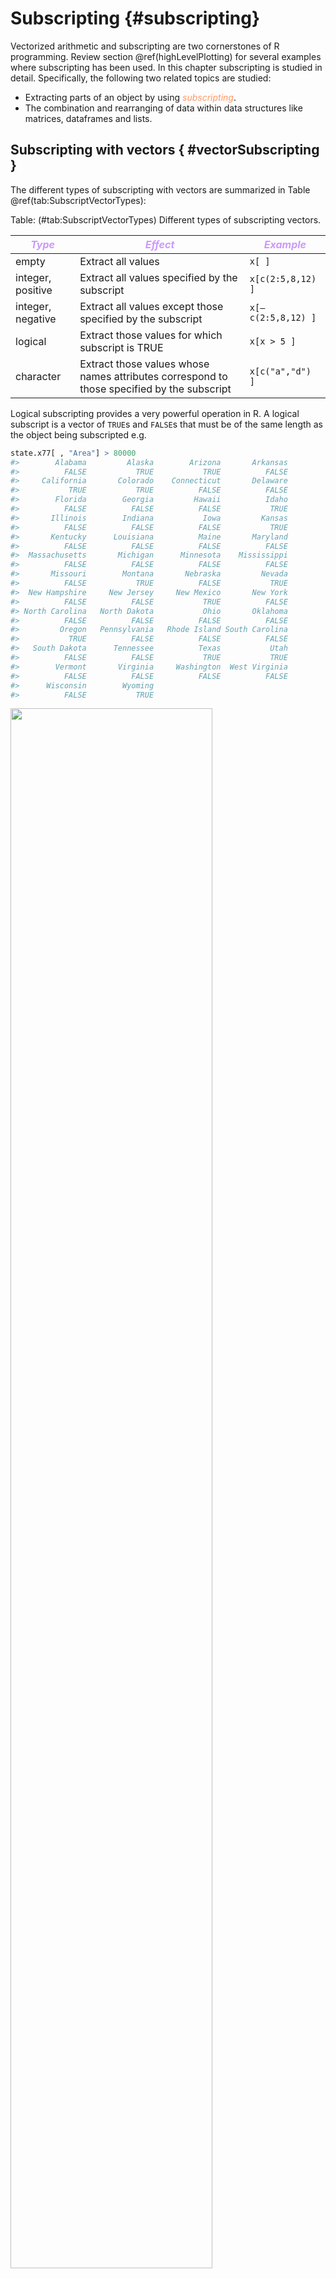 # Subscripting {#subscripting}

Vectorized arithmetic and subscripting are two cornerstones of R programming. Review section \@ref(highLevelPlotting) for several examples where subscripting has been used. In this chapter subscripting is studied in detail. Specifically, the following two related topics are studied:

*	Extracting parts of an object by using *<span style="color:#FF9966">subscripting</span>*.
* The combination and rearranging of data within data structures like matrices, dataframes and lists.

## Subscripting with vectors { #vectorSubscripting }

The different types of subscripting with vectors are summarized in Table \@ref(tab:SubscriptVectorTypes):

Table: (\#tab:SubscriptVectorTypes) Different types of subscripting vectors.

| *<span style="color:#CC99FF">Type</span>* | *<span style="color:#CC99FF">Effect</span>* | *<span style="color:#CC99FF">Example</span>* | 
| ------ | -------------------- | ----------- | 
| empty              |	Extract all values  | `x[ ]` | 
| integer, positive  |	Extract all values specified by the subscript | `x[c(2:5,8,12) ]` | 
| integer, negative  |	Extract all values except those specified by the subscript | `x[–c(2:5,8,12) ]` | 
| logical            |	Extract those values for which subscript is TRUE | `x[x > 5 ]` | 
| character          |	Extract those values whose names attributes correspond to those specified by the subscript  | `x[c("a","d") ]` | 

Logical subscripting provides a very powerful operation in R. A logical subscript is a vector of `TRUE`s and `FALSE`s that must be of the same length as the object being subscripted e.g.


``` r
state.x77[ , "Area"] > 80000  
#>        Alabama         Alaska        Arizona       Arkansas 
#>          FALSE           TRUE           TRUE          FALSE 
#>     California       Colorado    Connecticut       Delaware 
#>           TRUE           TRUE          FALSE          FALSE 
#>        Florida        Georgia         Hawaii          Idaho 
#>          FALSE          FALSE          FALSE           TRUE 
#>       Illinois        Indiana           Iowa         Kansas 
#>          FALSE          FALSE          FALSE           TRUE 
#>       Kentucky      Louisiana          Maine       Maryland 
#>          FALSE          FALSE          FALSE          FALSE 
#>  Massachusetts       Michigan      Minnesota    Mississippi 
#>          FALSE          FALSE          FALSE          FALSE 
#>       Missouri        Montana       Nebraska         Nevada 
#>          FALSE           TRUE          FALSE           TRUE 
#>  New Hampshire     New Jersey     New Mexico       New York 
#>          FALSE          FALSE           TRUE          FALSE 
#> North Carolina   North Dakota           Ohio       Oklahoma 
#>          FALSE          FALSE          FALSE          FALSE 
#>         Oregon   Pennsylvania   Rhode Island South Carolina 
#>           TRUE          FALSE          FALSE          FALSE 
#>   South Dakota      Tennessee          Texas           Utah 
#>          FALSE          FALSE           TRUE           TRUE 
#>        Vermont       Virginia     Washington  West Virginia 
#>          FALSE          FALSE          FALSE          FALSE 
#>      Wisconsin        Wyoming 
#>          FALSE           TRUE
```

<img src="pics/matrixSubscripting.jpg" width="80%" />


``` r
x <- c(10, 15, 12, NA, 18, 20)
is.na (x)
#> [1] FALSE FALSE FALSE  TRUE FALSE FALSE
x[is.na (x)]
#> [1] NA
x[!is.na (x)]
#> [1] 10 15 12 18 20
mean (x)
#> [1] NA
mean (x[!is.na (x)])
#> [1] 15
mean (na.omit (x))
#> [1] 15
```

Logical subscripting allows finding the indices of those elements in a vector that meet a certain condition e.g.


``` r
(1:length (rownames (state.x77)))[state.x77[ ,"Income"] > 5000]
#> [1]  2  5  7 13 20 28 30 34
```

and to find the corresponding names of the states


``` r
rownames(state.x77)[
  (1:length (rownames(state.x77)))[state.x77[ ,"Income"] > 5000]]
#> [1] "Alaska"       "California"   "Connecticut" 
#> [4] "Illinois"     "Maryland"     "Nevada"      
#> [7] "New Jersey"   "North Dakota"
```

In addition to extracting elements, the above subscripting operations can also be used to modify selected elements of a vector e.g. changing NA-values to zero:


``` r
x
#> [1] 10 15 12 NA 18 20
x[is.na (x)] <- 0
x
#> [1] 10 15 12  0 18 20
```

When the right-hand side of the assignment above is a scalar value, each of the selected values will be changed to the specified scalar value; if the right-hand side is a vector, the selecting values will be changed in order, *<span style="color:#FF9966">recycling</span>* the values if more values were selected on the left-hand side than were available on the right-hand side.

##	Subscripting with matrices

Element and submatrix extraction of matrices are discussed below.

(a)	Revise the use of `matrix()`, `names()`, `dim()` and `dimnames()`.

(b)	A matrix in R is an *<span style="color:#FF9966">array</span>* with two indices. Arrays of order two and higher can be constructed with the function `dim()` or `array()`.

<div style="margin-left: 25px; margin-right: 20px;">
Let, for example, $\mathbf{a}$ be a vector consisting of $150$ elements. The instruction 
</div>


``` r
dim(a) <- c(3, 5, 10) 
```

<div style="margin-left: 25px; margin-right: 20px;">
or the instruction
</div>


``` r
a <- array (a, dim = c(3, 5, 10)) 
```

<div style="margin-left: 25px; margin-right: 20px;">
constructs a $3 \times 5 \times 10$ array.
</div>

* Matrices can therefore be formed as above, but the function `matrix()` is usually easier to use.
* The elements of a $p$-dimensional array can also be extracted using the one-index or two-index method as described below.

(c) The subscripting methods described in section \@ref(vectorSubscripting) can also be applied to both the first or second dimension of a matrix where the first dimension refers to the rows and the second dimension to the columns of the matrix.

(d) Note that the elements of a matrix can be referred to by the two-index method above or by a one index method. When the one index method is used it is assumed that the matrix has first been strung out *<span style="color:#FF9966">column</span>*-wise into a vector.


``` r
testmat.a <- matrix (c (17, 40, 20, 34, 21, 12, 14, 57, 
                        78, 37, 29, 64), nrow = 4)
testmat.a
#>      [,1] [,2] [,3]
#> [1,]   17   21   78
#> [2,]   40   12   37
#> [3,]   20   14   29
#> [4,]   34   57   64
testmat.b <- matrix (c (17, 40, 20, 34, 21, 12, 14, 57, 
                        78, 37, 29, 64), nrow = 4, byrow = TRUE)
testmat.b
#>      [,1] [,2] [,3]
#> [1,]   17   40   20
#> [2,]   34   21   12
#> [3,]   14   57   78
#> [4,]   37   29   64
```

<div style="margin-left: 25px; margin-right: 20px;">
Comment on the difference between `testmat.a` and `testmat.b`.
</div>


``` r
testmat.a[2,3]   # Two index matrix reference
#> [1] 37
testmat.a[10] 	# One index matrix reference
#> [1] 37
```

(e) Write a function to convert a one-index to a two-index matrix reference. Give an example of the usage of your function.

(f)	Write a function to convert a two-index to a one-index matrix reference. Give an example of the usage of your function.

(g)	Consider the following example to form submatrices:


``` r
testmat <- matrix(1:50, nrow = 10, byrow = TRUE)
testmat[1:2, c (3, 5)]
#>      [,1] [,2]
#> [1,]    3    5
#> [2,]    8   10
testmat[1:2, 3]
#> [1] 3 8
testmat[1:2, 3, drop=FALSE]
#>      [,1]
#> [1,]    3
#> [2,]    8
```

(h) Notice the difference between `testmat [1:2, 3]` and `testmat [1:2, 3, drop = FALSE]`. The first command results in the output to be given in the form of a vector while the optional `drop = FALSE` in the second command retains the matrix structure of the output. This distinction can have serious consequences when a procedure expects a matrix argument and not a vector.

(i)	Notice also that the output of both `testmat[1:2,3]` and `testmat[3, 1:2]` has a similar form: R makes no distinction between column vectors and row vectors; all one-dimensional collections of numbers are treated identically.

(j)	Apart from using vectors as subscripts to a matrix, a matrix can also be used as a subscript to a matrix. There are two cases:

    (A) a numeric subscripting matrix and
    (B) a logical subscripting matrix. 
    
#### Case A {-}

Here the subscripting numeric matrix must have exactly two columns: the first provide row indices and the second column indices.

(i)	If used on the right-hand side of an expression the result of a *case A* subscripting is a vector containing the values specified by the subscripting matrix. 

(ii) If used on the left-hand side of an assignment a numeric matrix first selects those elements specified by its row and column indices; then these values are replaced one by one with the objects specified by the right-hand side of the assignment. 

Here is an example of *case A* subscripting with the subscript matrix on the right-hand side of the assignment:


``` r
xmat <- matrix (1:25, nrow = 5)
xmat
#>      [,1] [,2] [,3] [,4] [,5]
#> [1,]    1    6   11   16   21
#> [2,]    2    7   12   17   22
#> [3,]    3    8   13   18   23
#> [4,]    4    9   14   19   24
#> [5,]    5   10   15   20   25
superdiag.index <- matrix (c (1:4, 2:5), ncol = 2, byrow = FALSE)
superdiag.values <- xmat[superdiag.index]
superdiag.values
#> [1]  6 12 18 24
```

*Case A* subscripting with the numeric subscript matrix on the left-hand side of the assignment:


``` r
subscript.mat <- matrix (c(1:3, 1:3, rep(1,3), rep(2,3)), ncol=2)
subscript.mat
#>      [,1] [,2]
#> [1,]    1    1
#> [2,]    2    1
#> [3,]    3    1
#> [4,]    1    2
#> [5,]    2    2
#> [6,]    3    2
xx <- matrix(NA, nrow=3,ncol=2)
xx 
#>      [,1] [,2]
#> [1,]   NA   NA
#> [2,]   NA   NA
#> [3,]   NA   NA
xx[subscript.mat] <- c(10,12,14,100,120,140)
xx
#>      [,1] [,2]
#> [1,]   10  100
#> [2,]   12  120
#> [3,]   14  140
```

#### Case B {-}

The logical subscripting matrix must be in size exactly similar to that matrix it is subscripting and will select those values corresponding to a `TRUE` in the subscripting matrix.

*Case B* with logical subscripting matrix at right-hand side of assignment:


``` r
testmat
#>       [,1] [,2] [,3] [,4] [,5]
#>  [1,]    1    2    3    4    5
#>  [2,]    6    7    8    9   10
#>  [3,]   11   12   13   14   15
#>  [4,]   16   17   18   19   20
#>  [5,]   21   22   23   24   25
#>  [6,]   26   27   28   29   30
#>  [7,]   31   32   33   34   35
#>  [8,]   36   37   38   39   40
#>  [9,]   41   42   43   44   45
#> [10,]   46   47   48   49   50
aa <- testmat[testmat < 12]
aa
#>  [1]  1  6 11  2  7  3  8  4  9  5 10
```

Note that the selected elements are placed column-wise in a vector.

*Case B* with logical subscripting matrix at left-hand side of assignment:


``` r
testmat[testmat < 12] <- 12
testmat
#>       [,1] [,2] [,3] [,4] [,5]
#>  [1,]   12   12   12   12   12
#>  [2,]   12   12   12   12   12
#>  [3,]   12   12   13   14   15
#>  [4,]   16   17   18   19   20
#>  [5,]   21   22   23   24   25
#>  [6,]   26   27   28   29   30
#>  [7,]   31   32   33   34   35
#>  [8,]   36   37   38   39   40
#>  [9,]   41   42   43   44   45
#> [10,]   46   47   48   49   50
```

In order to restrict assignment to a subset of a matrix two sets of subscripts are needed. See example below:


``` r
testmat <- matrix(1:50, nrow=10, byrow=TRUE)
testmat[, c(1,3)][testmat[,c(1,3)] <12] <- 12
testmat
#>       [,1] [,2] [,3] [,4] [,5]
#>  [1,]   12    2   12    4    5
#>  [2,]   12    7   12    9   10
#>  [3,]   12   12   13   14   15
#>  [4,]   16   17   18   19   20
#>  [5,]   21   22   23   24   25
#>  [6,]   26   27   28   29   30
#>  [7,]   31   32   33   34   35
#>  [8,]   36   37   38   39   40
#>  [9,]   41   42   43   44   45
#> [10,]   46   47   48   49   50
```

Study the use of functions `row()` and `col()` in constructing logical matrices.

## Extracting elements of lists

(a)	Note the use of `list()` to collect objects into a list while elements are extracted with `$`

*	the function `names()`,

*	the single square brackets `[ ]` and

*	the double square brackets `[[ ]]`.

(b)	Study the following example carefully:


``` r
my.list <- list(el1 = 1:5, 
                el2 = c("a", "b", "c"), 
                el3 = matrix(1:16, ncol = 4), 
                el4 = c(12, 17, 23, 9))
my.list
#> $el1
#> [1] 1 2 3 4 5
#> 
#> $el2
#> [1] "a" "b" "c"
#> 
#> $el3
#>      [,1] [,2] [,3] [,4]
#> [1,]    1    5    9   13
#> [2,]    2    6   10   14
#> [3,]    3    7   11   15
#> [4,]    4    8   12   16
#> 
#> $el4
#> [1] 12 17 23  9
my.list$el2
#> [1] "a" "b" "c"
mode (my.list$el2)
#> [1] "character"
my.list[el2]
#> Error: object 'el2' not found
my.list["el2"]
#> $el2
#> [1] "a" "b" "c"
mode (my.list["el2"])
#> [1] "list"
my.list[["el2"]]
#> [1] "a" "b" "c"
mode (my.list[["el2"]])
#> [1] "character"
```

<div style="margin-left: 25px; margin-right: 20px;">
Note: The above example shows that using the single pair of square brackets for subscripting a list always result in a list object to be returned. This is often the cause of an error message. See the example below.
</div>


``` r
my.list[1]
#> $el1
#> [1] 1 2 3 4 5
mode (my.list[1])
#> [1] "list"
my.list[[1]]
#> [1] 1 2 3 4 5
mode (my.list[[1]])
#> [1] "numeric"
my.list[3][2,4]
#> Error in my.list[3][2, 4]: incorrect number of dimensions
my.list[[3]][2,4]
#> [1] 14
my.list$el3[2,4]
#> [1] 14
mean (my.list[4])
#> Warning in mean.default(my.list[4]): argument is not
#> numeric or logical: returning NA
#> [1] NA
mean (my.list[[4]])
#> [1] 15.25
mean (my.list$el4)
#> [1] 15.25
```


<div style="margin-left: 25px; margin-right: 20px;">
Explain the differences and similarities between the symbols `[ ]`, `[[ ]]` and `$` when subscripting lists.
</div>

## Extracting elements from dataframes

(a)	Note the use of data.frame() for creating dataframes. A dataframe has a rectangular structure similar to a matrix but differs from a matrix in that its columns are not restricted to contain the same type of data. Each of its columns must contain the same sort of data but some columns can be numerical while others are factors for example.

(b)	Explain the difference between the objects created by the following two instructions:


``` r
my.matrix <- matrix (c (17, 40, 20, 34, 21, 12, 14, 57,
                        78, 37, 29, 64), nrow = 4, ncol = 3)
my.dataframe <- data.frame ( c(17, 40, 20, 34, 21, 12, 14, 57,
                               78, 37, 29, 64), nrow = 4, ncol = 3)
```

(c)	Note the following


``` r
class(my.matrix)
#> [1] "matrix" "array"
class(my.dataframe)
#> [1] "data.frame"
is.list(data.frame)
#> [1] FALSE
mode(my.matrix)
#> [1] "numeric"
mode(data.frame)
#> [1] "function"
```

(d)	A sample of the behaviour of dataframes


``` r
my.dataframe.2 <- data.frame (C1 = c('a', 'b', 'c', 'd'), 
                              C2 = c(5, 9, 23, 17), 
                              C3 = c(TRUE, TRUE, FALSE, TRUE))
my.dataframe.2
#>   C1 C2    C3
#> 1  a  5  TRUE
#> 2  b  9  TRUE
#> 3  c 23 FALSE
#> 4  d 17  TRUE
my.dataframe.2[ ,1:2]
#>   C1 C2
#> 1  a  5
#> 2  b  9
#> 3  c 23
#> 4  d 17
```

<div style="margin-left: 25px; margin-right: 20px;">
Dataframe behaves like a matrix
</div>


``` r
my.dataframe.2$C1
#> [1] "a" "b" "c" "d"
```

<div style="margin-left: 25px; margin-right: 20px;">
Dataframe behaves like a list
</div>


``` r
as.matrix(my.dataframe.2)
#>      C1  C2   C3     
#> [1,] "a" " 5" "TRUE" 
#> [2,] "b" " 9" "TRUE" 
#> [3,] "c" "23" "FALSE"
#> [4,] "d" "17" "TRUE"
```

<div style="margin-left: 25px; margin-right: 20px;">
Explain what has happened above.
</div>

(e)	The above examples show that a dataframe can be considered as a cross between a matrix and a list. Therefore, subscripting of dataframes generally can be performed using the basic techniques available for matrices and lists. 

(f)	An alternative technique is to extract the elements of a list by using the functions `attach()` and `names()`.  This technique is especially of importance in statistical modelling. What is a potential danger of this technique when attaching dataframes? This danger can be avoided by using `with()`.  Is this also true when modelling is performed? 

(g)	Review section \@ref(findData).  Study the help file of the function  `with()`.  What important usage has `with()`?


## Combining vectors, matrices, lists and dataframes

(a)	What is the result of the command  


``` r
my.list <- vector ("list", k)?
```

(b)	Recall the function `c()` for creating vectors. When `c()` is used to combine a numeric vector and a character vector the result is a vector of mode “character”. Similarly, using `c()` to combine a vector with a list results in a list.

(c)	If `list()` is used to combine two or more vectors or lists the result is a list of all the objects.

(d)	The function `unlist()` can be used to convert all the elements of a list into a single vector.


``` r
my.list
#> $el1
#> [1] 1 2 3 4 5
#> 
#> $el2
#> [1] "a" "b" "c"
#> 
#> $el3
#>      [,1] [,2] [,3] [,4]
#> [1,]    1    5    9   13
#> [2,]    2    6   10   14
#> [3,]    3    7   11   15
#> [4,]    4    8   12   16
#> 
#> $el4
#> [1] 12 17 23  9
unlist(my.list)
#>  el11  el12  el13  el14  el15  el21  el22  el23  el31  el32 
#>   "1"   "2"   "3"   "4"   "5"   "a"   "b"   "c"   "1"   "2" 
#>  el33  el34  el35  el36  el37  el38  el39 el310 el311 el312 
#>   "3"   "4"   "5"   "6"   "7"   "8"   "9"  "10"  "11"  "12" 
#> el313 el314 el315 el316  el41  el42  el43  el44 
#>  "13"  "14"  "15"  "16"  "12"  "17"  "23"   "9"
```

<div style="margin-left: 25px; margin-right: 20px;">
Explain the above output.
</div>

(e)	Review the functions `cbind()`, `rbind()`, `append()`, `data.frame()`, `dim()`, `dimnames()`, `names()`, `colnames()`,  `rownames()`, `nrow()` and `ncol()`.

##	Rearranging the elements in a matrix

Study the usage of the functions `matrix()`, `t()` and `diag()`. These functions are useful to form submatrices of a matrix or to rearrange matrix elements. Note again the argument `byrow =` of `matrix()`.

## Exercise

::: {style="color: #80CC99;"}

1.	Write an R function to check if a given matrix is symmetric.

2.	Write an R function to extract (i)	the row(s) and (ii)	the columns containing the maximum value in the matrix.  Note that provision must be made that the maximum value can occur in more than one row (column). Furthermore, both the indices and actual values of the rows (columns) must be returned.  Illustrate the usage of your function with a suitable example.

3.	Describe the variables in the built-in data set `LifeCycleSavings`. Is this data set in the form of a matrix or a dataframe?

4.	Use subscripting to find the largest proportion of over 75 in those countries with a dpi of less than 1000 in the `LifeCycleSavings` data set. Also determine the country(ies) having this pop75 value.

5.	Consider the `LifeCycleSavings` data set.

    (i)	Use subscripting to find the mean aggregate savings for countries with a percentage of the population younger than 15 at least 10 times the percentage of the population over 75. 
    (ii)	Also find the mean aggregate savings for countries where the above ratio is less than 10.
    (iii)	Use function `t.test()`  to test if mean aggregate savings are different for the above two groups. 
    (iv)	Use notched box plots for an approximate test. 
   (v)	First, carefully study the output obtained in (iii) and (iv). Then interpret/discuss this output in detail.
   
6.	Consider the `state.x77` data set and the variable `state.region`. Find the state with the minimum income in each of the regions defined in state.region.

:::


